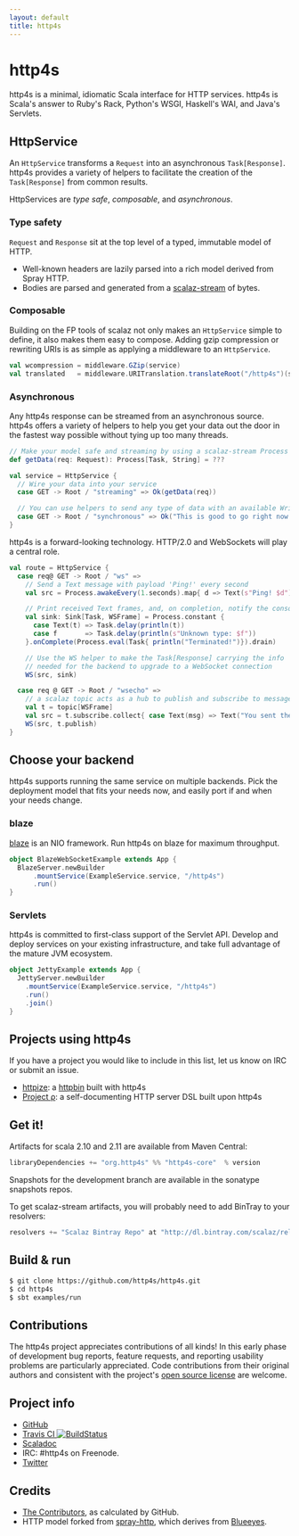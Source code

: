 ```yaml
---
layout: default
title: http4s
---
```


# http4s

http4s is a minimal, idiomatic Scala interface for HTTP services.  http4s is Scala's answer to Ruby's 
Rack, Python's WSGI, Haskell's WAI, and Java's Servlets.

## HttpService ##

An `HttpService` transforms a `Request` into an asynchronous `Task[Response]`. http4s provides a variety
of helpers to facilitate the creation of the `Task[Response]` from common results.

HttpServices are _type safe_, _composable_, and _asynchronous_.

### Type safety

`Request` and `Response` sit at the top level of a typed, immutable model of HTTP.

* Well-known headers are lazily parsed into a rich model derived from Spray HTTP.
* Bodies are parsed and generated from a [scalaz-stream](http://github.com/scalaz/scalaz-stream) of bytes.

### Composable

Building on the FP tools of scalaz not only makes an `HttpService` simple to define,
it also makes them easy to compose.  Adding gzip compression or rewriting URIs is
as simple as applying a middleware to an `HttpService`.

```scala
val wcompression = middleware.GZip(service)
val translated   = middleware.URITranslation.translateRoot("/http4s")(service)
```

### Asynchronous

Any http4s response can be streamed from an asynchronous source. http4s offers a variety
of helpers to help you get your data out the door in the fastest way possible without
tying up too many threads.

```scala
// Make your model safe and streaming by using a scalaz-stream Process
def getData(req: Request): Process[Task, String] = ???

val service = HttpService {
  // Wire your data into your service
  case GET -> Root / "streaming" => Ok(getData(req))

  // You can use helpers to send any type of data with an available Writable[T]
  case GET -> Root / "synchronous" => Ok("This is good to go right now.")
}
```

http4s is a forward-looking technology.  HTTP/2.0 and WebSockets will play a central role.

```scala
val route = HttpService {
  case req@ GET -> Root / "ws" =>
    // Send a Text message with payload 'Ping!' every second
    val src = Process.awakeEvery(1.seconds).map{ d => Text(s"Ping! $d") }

    // Print received Text frames, and, on completion, notify the console
    val sink: Sink[Task, WSFrame] = Process.constant {
      case Text(t) => Task.delay(println(t))
      case f       => Task.delay(println(s"Unknown type: $f"))
    }.onComplete(Process.eval(Task{ println("Terminated!")}).drain)

    // Use the WS helper to make the Task[Response] carrying the info
    // needed for the backend to upgrade to a WebSocket connection
    WS(src, sink)

  case req @ GET -> Root / "wsecho" =>
    // a scalaz topic acts as a hub to publish and subscribe to messages safely
    val t = topic[WSFrame]
    val src = t.subscribe.collect{ case Text(msg) => Text("You sent the server: " + msg) }
    WS(src, t.publish)
}
```

## Choose your backend

http4s supports running the same service on multiple backends.  Pick the deployment model that fits your 
needs now, and easily port if and when your needs change.
### blaze

[blaze](http://github.com/http4s/blaze) is an NIO framework.  Run http4s on blaze for maximum throughput.

```scala
object BlazeWebSocketExample extends App {
  BlazeServer.newBuilder
      .mountService(ExampleService.service, "/http4s")
      .run()
}
```

### Servlets

http4s is committed to first-class support of the Servlet API.  Develop and deploy services 
on your existing infrastructure, and take full advantage of the mature JVM ecosystem.

```scala
object JettyExample extends App {
  JettyServer.newBuilder
    .mountService(ExampleService.service, "/http4s")
    .run()
    .join()
}
```

## Projects using http4s ##

If you have a project you would like to include in this list, let us know on IRC or submit an issue.

* [httpize](http://httpize.herokuapp.com/): a [httpbin](http://httpbin.org/) built with http4s
* [Project ρ](https://github.com/http4s/rho): a self-documenting HTTP server DSL built upon http4s


## Get it! ##

Artifacts for scala 2.10 and 2.11 are available from Maven Central:
```scala
libraryDependencies += "org.http4s" %% "http4s-core"  % version
```

Snapshots for the development branch are available in the sonatype snapshots repos.

To get scalaz-stream artifacts, you will probably need to add BinTray to your resolvers:
```scala
resolvers += "Scalaz Bintray Repo" at "http://dl.bintray.com/scalaz/releases"
```

## Build & run ##

```sh
$ git clone https://github.com/http4s/http4s.git
$ cd http4s
$ sbt examples/run
```

## Contributions ##

The http4s project appreciates contributions of all kinds! In this early phase of development bug reports, 
feature requests, and reporting usability problems are particularly appreciated. Code contributions from their 
original authors and consistent with the project's [open source license](https://github.com/http4s/http4s/blob/develop/LICENSE)
are welcome.

## Project info ##

* [GitHub](http://github.com/http4s/http4s)
* [Travis CI ![BuildStatus](https://travis-ci.org/http4s/http4s.svg?branch=develop)](https://travis-ci.org/http4s/http4s)
* [Scaladoc](http://http4s.org/api/0.3)
* IRC: #http4s on Freenode.
* [Twitter](http://twitter.com/http4s)

## Credits
* [The Contributors](https://github.com/http4s/http4s/graphs/contributors?from=2013-01-01&type=c), as calculated by GitHub.
* HTTP model forked from [spray-http](http://spray.io/documentation/1.2.1/spray-http/), which derives from [Blueeyes](https://github.com/jdegoes/blueeyes).
